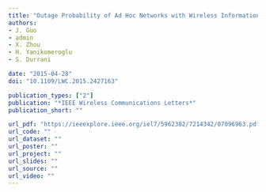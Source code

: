 ```yaml
---
title: "Outage Probability of Ad Hoc Networks with Wireless Information and Power Transfer"
authors:
- J. Guo
- admin
- X. Zhou
- H. Yanikomeroglu
- S. Durrani

date: "2015-04-28"
doi: "10.1109/LWC.2015.2427163"

publication_types: ["2"]
publication: "*IEEE Wireless Communications Letters*"
publication_short: ""

url_pdf: "https://ieeexplore.ieee.org/iel7/5962382/7214342/07096963.pdf"
url_code: ""
url_dataset: ""
url_poster: ""
url_project: ""
url_slides: ""
url_source: ""
url_video: ""
---
```

